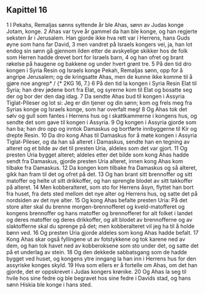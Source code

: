 ## Kapittel 16

1 I Pekahs, Remaljas sønns syttende år ble Ahas, sønn av Judas konge Jotam, konge.
2 Ahas var tyve år gammel da han ble konge, og han regjerte seksten år i Jerusalem. Han gjorde ikke hva rett var i Herrens, hans Guds øyne som hans far David,
3 men vandret på Israels kongers vei, ja, han lot endog sin sønn gå gjennom ilden etter de avskyelige skikker hos de folk som Herren hadde drevet bort for Israels barn,
4 og han ofret og brant røkelse på haugene og bakkene og under hvert grønt tre.
5 På den tid dro kongen i Syria Resin og Israels konge Pekah, Remaljas sønn, opp for å angripe Jerusalem; og de kringsatte Ahas, men de kunne ikke komme til å gjøre noe angrep* / {* 2KG 16, 7.}
6 På den tid la kongen i Syria Resin Elat til Syria; han drev jødene bort fra Elat, og syrerne kom til Elat og bosatte seg der og bor der den dag idag.
7 Da sendte Ahas bud til kongen i Assyria Tiglat-Pileser og lot si: Jeg er din tjener og din sønn; kom og frels meg fra Syrias konge og Israels konge, som har overfalt meg!
8 Og Ahas tok det sølv og gull som fantes i Herrens hus og i skattkammerne i kongens hus, og sendte det som gave til kongen i Assyria.
9 Og kongen i Assyria gjorde som han ba; han dro opp og inntok Damaskus og bortførte innbyggerne til Kir og drepte Resin.
10 Da dro kong Ahas til Damaskus for å møte kongen i Assyria Tiglat-Pileser, og da han så alteret i Damaskus, sendte han en tegning av alteret og et bilde av det til presten Uria, aldeles som det var gjort.
11 Og presten Uria bygget alteret; aldeles etter det bilde som kong Ahas hadde sendt fra Damaskus, gjorde presten Uria alteret, innen kong Ahas kom tilbake fra Damaskus.
12 Da kongen kom tilbake fra Damaskus og så alteret, gikk han fram til det og ofret på det.
13 Og han brant sitt brennoffer og sitt matoffer og helte ut sitt drikkoffer, og han sprengte blodet av sitt takkoffer på alteret.
14 Men kobberalteret, som sto for Herrens åsyn, flyttet han bort fra huset, fra dets sted mellom det nye alter og Herrens hus, og satte det på nordsiden av det nye alter.
15 Og kong Ahas befalte presten Uria: På det store alter skal du brenne morgen-brennofferet og kveld-matofferet og kongens brennoffer og hans matoffer og brennofferet for alt folket i landet og deres matoffer og deres drikkoffer, og alt blodet av brennofferne og av slaktofferne skal du sprenge på det; men kobberalteret vil jeg ha til å holde bønn ved.
16 Og presten Uria gjorde aldeles som kong Ahas hadde befalt.
17 Kong Ahas skar også fyllingene ut av fotstykkene og tok karene ned av dem, og han tok havet ned av kobberoksene som sto under det, og satte det på et underlag av stein.
18 Og den dekkede sabbatsgang som de hadde bygget ved huset, og kongens ytre inngang la han inn i Herrens hus for den assyriske konges skyld.
19 Hva som ellers er å fortelle om Ahas, om det han gjorde, det er oppskrevet i Judas kongers krønike.
20 Og Ahas la seg til hvile hos sine fedre og ble begravet hos sine fedre i Davids stad, og hans sønn Hiskia ble konge i hans sted.
